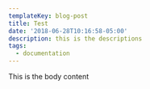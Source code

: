 ```yaml
---
templateKey: blog-post
title: Test
date: '2018-06-28T10:16:58-05:00'
description: this is the descriptions
tags:
  - documentation
---
```

This is the body content
